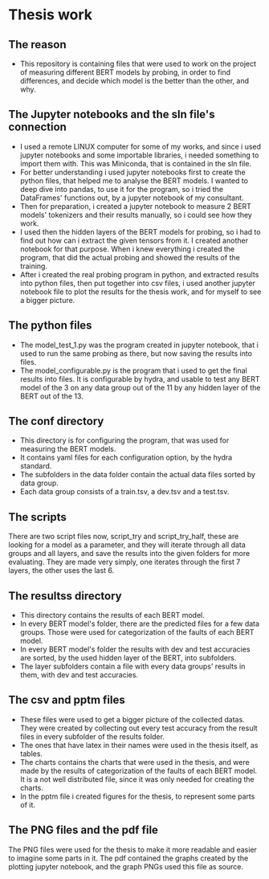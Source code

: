 # Thesis work

## The reason

* This repository is containing files that were used to work on the project of measuring different BERT models by probing, in order to find differences, and decide which model is the better than the other, and why.

## The Jupyter notebooks and the sln file's connection

* I used a remote LINUX computer for some of my works, and since i used jupyter notebooks and some importable libraries, i needed something to import them with. This was Miniconda, that is contained in the sln file.
* For better understanding i used jupyter notebooks first to create the python files, that helped me to analyse the BERT models. I wanted to deep dive into pandas, to use it for the program, so i tried the DataFrames' functions out, by a jupyter notebook of my consultant. 
* Then for preparation, i created a jupyter notebook to measure 2 BERT models' tokenizers and their results manually, so i could see how they work. 
* I used then the hidden layers of the BERT models for probing, so i had to find out how can i extract the given tensors from it. I created another notebook for that purpose. When i knew everything i created the program, that did the actual probing and showed the results of the training.
* After i created the real probing program in python, and extracted results into python files, then put together into csv files, i used another jupyter notebook file to plot the results for the thesis work, and for myself to see a bigger picture.

## The python files

* The model_test_1.py was the program created in jupyter notebook, that i used to run the same probing as there, but now saving the results into files.
* The model_configurable.py is the program that i used to get the final results into files. It is configurable by hydra, and usable to test any BERT model of the 3 on any data group out of the 11 by any hidden layer of the BERT out of the 13. 

## The conf directory

* This directory is for configuring the program, that was used for measuring the BERT models.
* It contains yaml files for each configuration option, by the hydra standard.
* The subfolders in the data folder contain the actual data files sorted by data group.
* Each data group consists of a train.tsv, a dev.tsv and a test.tsv.

## The scripts

There are two script files now, script_try and script_try_half, these are looking for a model as a parameter, and they will iterate through all data groups and all layers, and save the results into the given folders for more evaluating. They are made very simply, one iterates through the first 7 layers, the other uses the last 6.

## The resultss directory

* This directory contains the results of each BERT model.
* In every BERT model's folder, there are the predicted files for a few data groups. Those were used for categorization of the faults of each BERT model.
* In every BERT model's folder the results with dev and test accuracies are sorted, by the used hidden layer of the BERT, into subfolders.
* The layer subfolders contain a file with every data groups' results in them, with dev and test accuracies.

## The csv and pptm files

* These files were used to get a bigger picture of the collected datas. They were created by collecting out every test accuracy from the result files in every subfolder of the results folder.
* The ones that have latex in their names were used in the thesis itself, as tables.
* The charts contains the charts that were used in the thesis, and were made by the results of categorization of the faults of each BERT model. It is a not well distributed file, since it was only needed for creating the charts.
* In the pptm file i created figures for the thesis, to represent some parts of it.

## The PNG files and the pdf file

The PNG files were used for the thesis to make it more readable and easier to imagine some parts in it. The pdf contained the graphs created by the plotting jupyter notebook, and the graph PNGs used this file as source.
